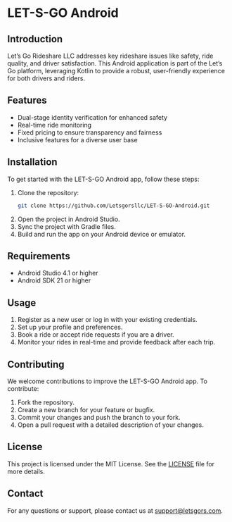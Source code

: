# LET-S-GO Android

## Introduction
Let’s Go Rideshare LLC addresses key rideshare issues like safety, ride quality, and driver satisfaction. This Android application is part of the Let’s Go platform, leveraging Kotlin to provide a robust, user-friendly experience for both drivers and riders.

## Features
- Dual-stage identity verification for enhanced safety
- Real-time ride monitoring
- Fixed pricing to ensure transparency and fairness
- Inclusive features for a diverse user base

## Installation
To get started with the LET-S-GO Android app, follow these steps:

1. Clone the repository:
    ```sh
    git clone https://github.com/Letsgorsllc/LET-S-GO-Android.git
    ```
2. Open the project in Android Studio.
3. Sync the project with Gradle files.
4. Build and run the app on your Android device or emulator.

## Requirements
- Android Studio 4.1 or higher
- Android SDK 21 or higher

## Usage
1. Register as a new user or log in with your existing credentials.
2. Set up your profile and preferences.
3. Book a ride or accept ride requests if you are a driver.
4. Monitor your rides in real-time and provide feedback after each trip.

## Contributing
We welcome contributions to improve the LET-S-GO Android app. To contribute:

1. Fork the repository.
2. Create a new branch for your feature or bugfix.
3. Commit your changes and push the branch to your fork.
4. Open a pull request with a detailed description of your changes.

## License
This project is licensed under the MIT License. See the [LICENSE](LICENSE) file for more details.

## Contact
For any questions or support, please contact us at [support@letsgors.com](mailto:support@letsgors.com).
